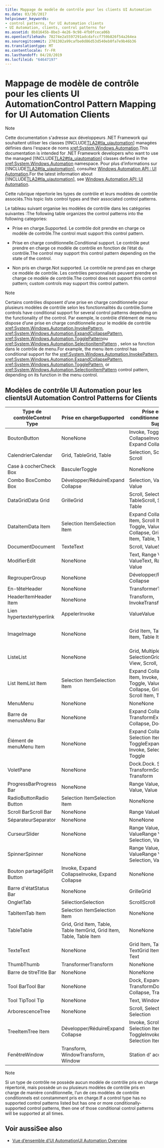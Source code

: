 ```yaml
---
title: Mappage de modèle de contrôle pour les clients UI Automation
ms.date: 03/30/2017
helpviewer_keywords:
- control patterns, for UI Automation clients
- UI Automation, clients, control patterns for
ms.assetid: 8b81645b-8be3-4e26-9c98-4fb0fceca06b
ms.openlocfilehash: 78274e2a5597291adcdafccf759b826f54a264ea
ms.sourcegitcommit: 2701302a99cafbe0d86d53d540eb0fa7e9b46b36
ms.translationtype: MT
ms.contentlocale: fr-FR
ms.lasthandoff: 04/28/2019
ms.locfileid: "64647197"
---
```

# <a name="control-pattern-mapping-for-ui-automation-clients"></a><span data-ttu-id="f82b4-102">Mappage de modèle de contrôle pour les clients UI Automation</span><span class="sxs-lookup"><span data-stu-id="f82b4-102">Control Pattern Mapping for UI Automation Clients</span></span>
> [!NOTE]
>  <span data-ttu-id="f82b4-103">Cette documentation s'adresse aux développeurs .NET Framework qui souhaitent utiliser les classes [!INCLUDE[TLA2#tla_uiautomation](../../../includes/tla2sharptla-uiautomation-md.md)] managées définies dans l'espace de noms <xref:System.Windows.Automation>.</span><span class="sxs-lookup"><span data-stu-id="f82b4-103">This documentation is intended for .NET Framework developers who want to use the managed [!INCLUDE[TLA2#tla_uiautomation](../../../includes/tla2sharptla-uiautomation-md.md)] classes defined in the <xref:System.Windows.Automation> namespace.</span></span> <span data-ttu-id="f82b4-104">Pour plus d’informations sur [!INCLUDE[TLA2#tla_uiautomation](../../../includes/tla2sharptla-uiautomation-md.md)], consultez [Windows Automation API : UI Automation](https://go.microsoft.com/fwlink/?LinkID=156746).</span><span class="sxs-lookup"><span data-stu-id="f82b4-104">For the latest information about [!INCLUDE[TLA2#tla_uiautomation](../../../includes/tla2sharptla-uiautomation-md.md)], see [Windows Automation API: UI Automation](https://go.microsoft.com/fwlink/?LinkID=156746).</span></span>  
  
 <span data-ttu-id="f82b4-105">Cette rubrique répertorie les types de contrôle et leurs modèles de contrôle associés.</span><span class="sxs-lookup"><span data-stu-id="f82b4-105">This topic lists control types and their associated control patterns.</span></span>  
  
 <span data-ttu-id="f82b4-106">Le tableau suivant organise les modèles de contrôle dans les catégories suivantes :</span><span class="sxs-lookup"><span data-stu-id="f82b4-106">The following table organizes the control patterns into the following categories:</span></span>  
  
- <span data-ttu-id="f82b4-107">Prise en charge.</span><span class="sxs-lookup"><span data-stu-id="f82b4-107">Supported.</span></span> <span data-ttu-id="f82b4-108">Le contrôle doit prendre en charge ce modèle de contrôle.</span><span class="sxs-lookup"><span data-stu-id="f82b4-108">The control must support this control pattern.</span></span>  
  
- <span data-ttu-id="f82b4-109">Prise en charge conditionnelle.</span><span class="sxs-lookup"><span data-stu-id="f82b4-109">Conditional support.</span></span> <span data-ttu-id="f82b4-110">Le contrôle peut prendre en charge ce modèle de contrôle en fonction de l’état du contrôle.</span><span class="sxs-lookup"><span data-stu-id="f82b4-110">The control may support this control pattern depending on the state of the control.</span></span>  
  
- <span data-ttu-id="f82b4-111">Non pris en charge.</span><span class="sxs-lookup"><span data-stu-id="f82b4-111">Not supported.</span></span> <span data-ttu-id="f82b4-112">Le contrôle ne prend pas en charge ce modèle de contrôle. Les contrôles personnalisés peuvent prendre en charge ce modèle de contrôle.</span><span class="sxs-lookup"><span data-stu-id="f82b4-112">The control does not support this control pattern; custom controls may support this control pattern.</span></span>  
  
> [!NOTE]
>  <span data-ttu-id="f82b4-113">Certains contrôles disposent d’une prise en charge conditionnelle pour plusieurs modèles de contrôle selon les fonctionnalités du contrôle.</span><span class="sxs-lookup"><span data-stu-id="f82b4-113">Some controls have conditional support for several control patterns depending on the functionality of the control.</span></span> <span data-ttu-id="f82b4-114">Par exemple, le contrôle d’élément de menu dispose d’une prise en charge conditionnelle pour le modèle de contrôle <xref:System.Windows.Automation.InvokePattern>, <xref:System.Windows.Automation.ExpandCollapsePattern>, <xref:System.Windows.Automation.TogglePattern>ou <xref:System.Windows.Automation.SelectionItemPattern> , selon sa fonction dans le contrôle de menu.</span><span class="sxs-lookup"><span data-stu-id="f82b4-114">For example, the menu item control has conditional support for the <xref:System.Windows.Automation.InvokePattern>, <xref:System.Windows.Automation.ExpandCollapsePattern>, <xref:System.Windows.Automation.TogglePattern>, or <xref:System.Windows.Automation.SelectionItemPattern> control pattern, depending on its function in the menu control.</span></span>  
  
<a name="control_mapping_clients"></a>   
## <a name="ui-automation-control-patterns-for-clients"></a><span data-ttu-id="f82b4-115">Modèles de contrôle UI Automation pour les clients</span><span class="sxs-lookup"><span data-stu-id="f82b4-115">UI Automation Control Patterns for Clients</span></span>  
  
|<span data-ttu-id="f82b4-116">Type de contrôle</span><span class="sxs-lookup"><span data-stu-id="f82b4-116">Control Type</span></span>|<span data-ttu-id="f82b4-117">Prise en charge</span><span class="sxs-lookup"><span data-stu-id="f82b4-117">Supported</span></span>|<span data-ttu-id="f82b4-118">Prise en charge conditionnelle</span><span class="sxs-lookup"><span data-stu-id="f82b4-118">Conditional Support</span></span>|<span data-ttu-id="f82b4-119">Non prise en charge</span><span class="sxs-lookup"><span data-stu-id="f82b4-119">Not Supported</span></span>|  
|------------------|---------------|-------------------------|-------------------|  
|<span data-ttu-id="f82b4-120">Bouton</span><span class="sxs-lookup"><span data-stu-id="f82b4-120">Button</span></span>|<span data-ttu-id="f82b4-121">None</span><span class="sxs-lookup"><span data-stu-id="f82b4-121">None</span></span>|<span data-ttu-id="f82b4-122">Invoke, Toggle, Expand Collapse</span><span class="sxs-lookup"><span data-stu-id="f82b4-122">Invoke, Toggle, Expand Collapse</span></span>|<span data-ttu-id="f82b4-123">None</span><span class="sxs-lookup"><span data-stu-id="f82b4-123">None</span></span>|  
|<span data-ttu-id="f82b4-124">Calendrier</span><span class="sxs-lookup"><span data-stu-id="f82b4-124">Calendar</span></span>|<span data-ttu-id="f82b4-125">Grid, Table</span><span class="sxs-lookup"><span data-stu-id="f82b4-125">Grid, Table</span></span>|<span data-ttu-id="f82b4-126">Selection, Scroll</span><span class="sxs-lookup"><span data-stu-id="f82b4-126">Selection, Scroll</span></span>|<span data-ttu-id="f82b4-127">Value</span><span class="sxs-lookup"><span data-stu-id="f82b4-127">Value</span></span>|  
|<span data-ttu-id="f82b4-128">Case à cocher</span><span class="sxs-lookup"><span data-stu-id="f82b4-128">Check Box</span></span>|<span data-ttu-id="f82b4-129">Basculer</span><span class="sxs-lookup"><span data-stu-id="f82b4-129">Toggle</span></span>|<span data-ttu-id="f82b4-130">None</span><span class="sxs-lookup"><span data-stu-id="f82b4-130">None</span></span>|<span data-ttu-id="f82b4-131">None</span><span class="sxs-lookup"><span data-stu-id="f82b4-131">None</span></span>|  
|<span data-ttu-id="f82b4-132">Combo Box</span><span class="sxs-lookup"><span data-stu-id="f82b4-132">Combo Box</span></span>|<span data-ttu-id="f82b4-133">Développer/Réduire</span><span class="sxs-lookup"><span data-stu-id="f82b4-133">Expand Collapse</span></span>|<span data-ttu-id="f82b4-134">Selection, Value</span><span class="sxs-lookup"><span data-stu-id="f82b4-134">Selection, Value</span></span>|<span data-ttu-id="f82b4-135">Scroll</span><span class="sxs-lookup"><span data-stu-id="f82b4-135">Scroll</span></span>|  
|<span data-ttu-id="f82b4-136">DataGrid</span><span class="sxs-lookup"><span data-stu-id="f82b4-136">Data Grid</span></span>|<span data-ttu-id="f82b4-137">Grille</span><span class="sxs-lookup"><span data-stu-id="f82b4-137">Grid</span></span>|<span data-ttu-id="f82b4-138">Scroll, Selection, Table</span><span class="sxs-lookup"><span data-stu-id="f82b4-138">Scroll, Selection, Table</span></span>|<span data-ttu-id="f82b4-139">None</span><span class="sxs-lookup"><span data-stu-id="f82b4-139">None</span></span>|  
|<span data-ttu-id="f82b4-140">DataItem</span><span class="sxs-lookup"><span data-stu-id="f82b4-140">Data Item</span></span>|<span data-ttu-id="f82b4-141">Selection Item</span><span class="sxs-lookup"><span data-stu-id="f82b4-141">Selection Item</span></span>|<span data-ttu-id="f82b4-142">Expand Collapse, Grid Item, Scroll Item, Table, Toggle, Value</span><span class="sxs-lookup"><span data-stu-id="f82b4-142">Expand Collapse, Grid Item, Scroll Item, Table, Toggle, Value</span></span>|<span data-ttu-id="f82b4-143">None</span><span class="sxs-lookup"><span data-stu-id="f82b4-143">None</span></span>|  
|<span data-ttu-id="f82b4-144">Document</span><span class="sxs-lookup"><span data-stu-id="f82b4-144">Document</span></span>|<span data-ttu-id="f82b4-145">Texte</span><span class="sxs-lookup"><span data-stu-id="f82b4-145">Text</span></span>|<span data-ttu-id="f82b4-146">Scroll, Value</span><span class="sxs-lookup"><span data-stu-id="f82b4-146">Scroll, Value</span></span>|<span data-ttu-id="f82b4-147">None</span><span class="sxs-lookup"><span data-stu-id="f82b4-147">None</span></span>|  
|<span data-ttu-id="f82b4-148">Modifier</span><span class="sxs-lookup"><span data-stu-id="f82b4-148">Edit</span></span>|<span data-ttu-id="f82b4-149">None</span><span class="sxs-lookup"><span data-stu-id="f82b4-149">None</span></span>|<span data-ttu-id="f82b4-150">Text, Range Value, Value</span><span class="sxs-lookup"><span data-stu-id="f82b4-150">Text, Range Value, Value</span></span>|<span data-ttu-id="f82b4-151">None</span><span class="sxs-lookup"><span data-stu-id="f82b4-151">None</span></span>|  
|<span data-ttu-id="f82b4-152">Regrouper</span><span class="sxs-lookup"><span data-stu-id="f82b4-152">Group</span></span>|<span data-ttu-id="f82b4-153">None</span><span class="sxs-lookup"><span data-stu-id="f82b4-153">None</span></span>|<span data-ttu-id="f82b4-154">Développer/Réduire</span><span class="sxs-lookup"><span data-stu-id="f82b4-154">Expand Collapse</span></span>|<span data-ttu-id="f82b4-155">None</span><span class="sxs-lookup"><span data-stu-id="f82b4-155">None</span></span>|  
|<span data-ttu-id="f82b4-156">En-tête</span><span class="sxs-lookup"><span data-stu-id="f82b4-156">Header</span></span>|<span data-ttu-id="f82b4-157">None</span><span class="sxs-lookup"><span data-stu-id="f82b4-157">None</span></span>|<span data-ttu-id="f82b4-158">Transformer</span><span class="sxs-lookup"><span data-stu-id="f82b4-158">Transform</span></span>|<span data-ttu-id="f82b4-159">None</span><span class="sxs-lookup"><span data-stu-id="f82b4-159">None</span></span>|  
|<span data-ttu-id="f82b4-160">HeaderItem</span><span class="sxs-lookup"><span data-stu-id="f82b4-160">Header Item</span></span>|<span data-ttu-id="f82b4-161">None</span><span class="sxs-lookup"><span data-stu-id="f82b4-161">None</span></span>|<span data-ttu-id="f82b4-162">Transform, Invoke</span><span class="sxs-lookup"><span data-stu-id="f82b4-162">Transform, Invoke</span></span>|<span data-ttu-id="f82b4-163">None</span><span class="sxs-lookup"><span data-stu-id="f82b4-163">None</span></span>|  
|<span data-ttu-id="f82b4-164">Lien hypertexte</span><span class="sxs-lookup"><span data-stu-id="f82b4-164">Hyperlink</span></span>|<span data-ttu-id="f82b4-165">Appeler</span><span class="sxs-lookup"><span data-stu-id="f82b4-165">Invoke</span></span>|<span data-ttu-id="f82b4-166">Value</span><span class="sxs-lookup"><span data-stu-id="f82b4-166">Value</span></span>|<span data-ttu-id="f82b4-167">None</span><span class="sxs-lookup"><span data-stu-id="f82b4-167">None</span></span>|  
|<span data-ttu-id="f82b4-168">Image</span><span class="sxs-lookup"><span data-stu-id="f82b4-168">Image</span></span>|<span data-ttu-id="f82b4-169">None</span><span class="sxs-lookup"><span data-stu-id="f82b4-169">None</span></span>|<span data-ttu-id="f82b4-170">Grid Item, Table Item</span><span class="sxs-lookup"><span data-stu-id="f82b4-170">Grid Item, Table Item</span></span>|<span data-ttu-id="f82b4-171">Invoke, Selection Item</span><span class="sxs-lookup"><span data-stu-id="f82b4-171">Invoke, Selection Item</span></span>|  
|<span data-ttu-id="f82b4-172">Liste</span><span class="sxs-lookup"><span data-stu-id="f82b4-172">List</span></span>|<span data-ttu-id="f82b4-173">None</span><span class="sxs-lookup"><span data-stu-id="f82b4-173">None</span></span>|<span data-ttu-id="f82b4-174">Grid, Multiple View, Scroll, Selection</span><span class="sxs-lookup"><span data-stu-id="f82b4-174">Grid, Multiple View, Scroll, Selection</span></span>|<span data-ttu-id="f82b4-175">Table</span><span class="sxs-lookup"><span data-stu-id="f82b4-175">Table</span></span>|  
|<span data-ttu-id="f82b4-176">List Item</span><span class="sxs-lookup"><span data-stu-id="f82b4-176">List Item</span></span>|<span data-ttu-id="f82b4-177">Selection Item</span><span class="sxs-lookup"><span data-stu-id="f82b4-177">Selection Item</span></span>|<span data-ttu-id="f82b4-178">Expand Collapse, Grid Item, Invoke, Scroll Item, Toggle, Value</span><span class="sxs-lookup"><span data-stu-id="f82b4-178">Expand Collapse, Grid Item, Invoke, Scroll Item, Toggle, Value</span></span>|<span data-ttu-id="f82b4-179">None</span><span class="sxs-lookup"><span data-stu-id="f82b4-179">None</span></span>|  
|<span data-ttu-id="f82b4-180">Menu</span><span class="sxs-lookup"><span data-stu-id="f82b4-180">Menu</span></span>|<span data-ttu-id="f82b4-181">None</span><span class="sxs-lookup"><span data-stu-id="f82b4-181">None</span></span>|<span data-ttu-id="f82b4-182">None</span><span class="sxs-lookup"><span data-stu-id="f82b4-182">None</span></span>|<span data-ttu-id="f82b4-183">None</span><span class="sxs-lookup"><span data-stu-id="f82b4-183">None</span></span>|  
|<span data-ttu-id="f82b4-184">Barre de menus</span><span class="sxs-lookup"><span data-stu-id="f82b4-184">Menu Bar</span></span>|<span data-ttu-id="f82b4-185">None</span><span class="sxs-lookup"><span data-stu-id="f82b4-185">None</span></span>|<span data-ttu-id="f82b4-186">Expand Collapse, Dock, Transform</span><span class="sxs-lookup"><span data-stu-id="f82b4-186">Expand Collapse, Dock, Transform</span></span>|<span data-ttu-id="f82b4-187">None</span><span class="sxs-lookup"><span data-stu-id="f82b4-187">None</span></span>|  
|<span data-ttu-id="f82b4-188">Élément de menu</span><span class="sxs-lookup"><span data-stu-id="f82b4-188">Menu Item</span></span>|<span data-ttu-id="f82b4-189">None</span><span class="sxs-lookup"><span data-stu-id="f82b4-189">None</span></span>|<span data-ttu-id="f82b4-190">Expand Collapse, Invoke, Selection Item, Toggle</span><span class="sxs-lookup"><span data-stu-id="f82b4-190">Expand Collapse, Invoke, Selection Item, Toggle</span></span>|<span data-ttu-id="f82b4-191">None</span><span class="sxs-lookup"><span data-stu-id="f82b4-191">None</span></span>|  
|<span data-ttu-id="f82b4-192">Volet</span><span class="sxs-lookup"><span data-stu-id="f82b4-192">Pane</span></span>|<span data-ttu-id="f82b4-193">None</span><span class="sxs-lookup"><span data-stu-id="f82b4-193">None</span></span>|<span data-ttu-id="f82b4-194">Dock.</span><span class="sxs-lookup"><span data-stu-id="f82b4-194">Dock.</span></span> <span data-ttu-id="f82b4-195">Scroll, Transform</span><span class="sxs-lookup"><span data-stu-id="f82b4-195">Scroll, Transform</span></span>|<span data-ttu-id="f82b4-196">Fenêtre</span><span class="sxs-lookup"><span data-stu-id="f82b4-196">Window</span></span>|  
|<span data-ttu-id="f82b4-197">ProgressBar</span><span class="sxs-lookup"><span data-stu-id="f82b4-197">Progress Bar</span></span>|<span data-ttu-id="f82b4-198">None</span><span class="sxs-lookup"><span data-stu-id="f82b4-198">None</span></span>|<span data-ttu-id="f82b4-199">Range Value, Value</span><span class="sxs-lookup"><span data-stu-id="f82b4-199">Range Value, Value</span></span>|<span data-ttu-id="f82b4-200">None</span><span class="sxs-lookup"><span data-stu-id="f82b4-200">None</span></span>|  
|<span data-ttu-id="f82b4-201">RadioButton</span><span class="sxs-lookup"><span data-stu-id="f82b4-201">Radio Button</span></span>|<span data-ttu-id="f82b4-202">Selection Item</span><span class="sxs-lookup"><span data-stu-id="f82b4-202">Selection Item</span></span>|<span data-ttu-id="f82b4-203">None</span><span class="sxs-lookup"><span data-stu-id="f82b4-203">None</span></span>|<span data-ttu-id="f82b4-204">Basculer</span><span class="sxs-lookup"><span data-stu-id="f82b4-204">Toggle</span></span>|  
|<span data-ttu-id="f82b4-205">Scroll Bar</span><span class="sxs-lookup"><span data-stu-id="f82b4-205">Scroll Bar</span></span>|<span data-ttu-id="f82b4-206">None</span><span class="sxs-lookup"><span data-stu-id="f82b4-206">None</span></span>|<span data-ttu-id="f82b4-207">Range Value</span><span class="sxs-lookup"><span data-stu-id="f82b4-207">Range Value</span></span>|<span data-ttu-id="f82b4-208">Scroll</span><span class="sxs-lookup"><span data-stu-id="f82b4-208">Scroll</span></span>|  
|<span data-ttu-id="f82b4-209">Séparateur</span><span class="sxs-lookup"><span data-stu-id="f82b4-209">Separator</span></span>|<span data-ttu-id="f82b4-210">None</span><span class="sxs-lookup"><span data-stu-id="f82b4-210">None</span></span>|<span data-ttu-id="f82b4-211">None</span><span class="sxs-lookup"><span data-stu-id="f82b4-211">None</span></span>|<span data-ttu-id="f82b4-212">None</span><span class="sxs-lookup"><span data-stu-id="f82b4-212">None</span></span>|  
|<span data-ttu-id="f82b4-213">Curseur</span><span class="sxs-lookup"><span data-stu-id="f82b4-213">Slider</span></span>|<span data-ttu-id="f82b4-214">None</span><span class="sxs-lookup"><span data-stu-id="f82b4-214">None</span></span>|<span data-ttu-id="f82b4-215">Range Value, Selection, Value</span><span class="sxs-lookup"><span data-stu-id="f82b4-215">Range Value, Selection, Value</span></span>|<span data-ttu-id="f82b4-216">None</span><span class="sxs-lookup"><span data-stu-id="f82b4-216">None</span></span>|  
|<span data-ttu-id="f82b4-217">Spinner</span><span class="sxs-lookup"><span data-stu-id="f82b4-217">Spinner</span></span>|<span data-ttu-id="f82b4-218">None</span><span class="sxs-lookup"><span data-stu-id="f82b4-218">None</span></span>|<span data-ttu-id="f82b4-219">Range Value, Selection, Value</span><span class="sxs-lookup"><span data-stu-id="f82b4-219">Range Value, Selection, Value</span></span>|<span data-ttu-id="f82b4-220">None</span><span class="sxs-lookup"><span data-stu-id="f82b4-220">None</span></span>|  
|<span data-ttu-id="f82b4-221">Bouton partagé</span><span class="sxs-lookup"><span data-stu-id="f82b4-221">Split Button</span></span>|<span data-ttu-id="f82b4-222">Invoke, Expand Collapse</span><span class="sxs-lookup"><span data-stu-id="f82b4-222">Invoke, Expand Collapse</span></span>|<span data-ttu-id="f82b4-223">None</span><span class="sxs-lookup"><span data-stu-id="f82b4-223">None</span></span>|<span data-ttu-id="f82b4-224">None</span><span class="sxs-lookup"><span data-stu-id="f82b4-224">None</span></span>|  
|<span data-ttu-id="f82b4-225">Barre d'état</span><span class="sxs-lookup"><span data-stu-id="f82b4-225">Status Bar</span></span>|<span data-ttu-id="f82b4-226">None</span><span class="sxs-lookup"><span data-stu-id="f82b4-226">None</span></span>|<span data-ttu-id="f82b4-227">Grille</span><span class="sxs-lookup"><span data-stu-id="f82b4-227">Grid</span></span>|<span data-ttu-id="f82b4-228">None</span><span class="sxs-lookup"><span data-stu-id="f82b4-228">None</span></span>|  
|<span data-ttu-id="f82b4-229">Onglet</span><span class="sxs-lookup"><span data-stu-id="f82b4-229">Tab</span></span>|<span data-ttu-id="f82b4-230">Sélection</span><span class="sxs-lookup"><span data-stu-id="f82b4-230">Selection</span></span>|<span data-ttu-id="f82b4-231">Scroll</span><span class="sxs-lookup"><span data-stu-id="f82b4-231">Scroll</span></span>|<span data-ttu-id="f82b4-232">None</span><span class="sxs-lookup"><span data-stu-id="f82b4-232">None</span></span>|  
|<span data-ttu-id="f82b4-233">TabItem</span><span class="sxs-lookup"><span data-stu-id="f82b4-233">Tab Item</span></span>|<span data-ttu-id="f82b4-234">Selection Item</span><span class="sxs-lookup"><span data-stu-id="f82b4-234">Selection Item</span></span>|<span data-ttu-id="f82b4-235">None</span><span class="sxs-lookup"><span data-stu-id="f82b4-235">None</span></span>|<span data-ttu-id="f82b4-236">Appeler</span><span class="sxs-lookup"><span data-stu-id="f82b4-236">Invoke</span></span>|  
|<span data-ttu-id="f82b4-237">Table</span><span class="sxs-lookup"><span data-stu-id="f82b4-237">Table</span></span>|<span data-ttu-id="f82b4-238">Grid, Grid Item, Table, Table Item</span><span class="sxs-lookup"><span data-stu-id="f82b4-238">Grid, Grid Item, Table, Table Item</span></span>|<span data-ttu-id="f82b4-239">None</span><span class="sxs-lookup"><span data-stu-id="f82b4-239">None</span></span>|<span data-ttu-id="f82b4-240">None</span><span class="sxs-lookup"><span data-stu-id="f82b4-240">None</span></span>|  
|<span data-ttu-id="f82b4-241">Texte</span><span class="sxs-lookup"><span data-stu-id="f82b4-241">Text</span></span>|<span data-ttu-id="f82b4-242">None</span><span class="sxs-lookup"><span data-stu-id="f82b4-242">None</span></span>|<span data-ttu-id="f82b4-243">Grid Item, Table Item, Text</span><span class="sxs-lookup"><span data-stu-id="f82b4-243">Grid Item, Table Item, Text</span></span>|<span data-ttu-id="f82b4-244">Value</span><span class="sxs-lookup"><span data-stu-id="f82b4-244">Value</span></span>|  
|<span data-ttu-id="f82b4-245">Thumb</span><span class="sxs-lookup"><span data-stu-id="f82b4-245">Thumb</span></span>|<span data-ttu-id="f82b4-246">Transformer</span><span class="sxs-lookup"><span data-stu-id="f82b4-246">Transform</span></span>|<span data-ttu-id="f82b4-247">None</span><span class="sxs-lookup"><span data-stu-id="f82b4-247">None</span></span>|<span data-ttu-id="f82b4-248">None</span><span class="sxs-lookup"><span data-stu-id="f82b4-248">None</span></span>|  
|<span data-ttu-id="f82b4-249">Barre de titre</span><span class="sxs-lookup"><span data-stu-id="f82b4-249">Title Bar</span></span>|<span data-ttu-id="f82b4-250">None</span><span class="sxs-lookup"><span data-stu-id="f82b4-250">None</span></span>|<span data-ttu-id="f82b4-251">None</span><span class="sxs-lookup"><span data-stu-id="f82b4-251">None</span></span>|<span data-ttu-id="f82b4-252">None</span><span class="sxs-lookup"><span data-stu-id="f82b4-252">None</span></span>|  
|<span data-ttu-id="f82b4-253">Tool Bar</span><span class="sxs-lookup"><span data-stu-id="f82b4-253">Tool Bar</span></span>|<span data-ttu-id="f82b4-254">None</span><span class="sxs-lookup"><span data-stu-id="f82b4-254">None</span></span>|<span data-ttu-id="f82b4-255">Dock, Expand Collapse, Transform</span><span class="sxs-lookup"><span data-stu-id="f82b4-255">Dock, Expand Collapse, Transform</span></span>|<span data-ttu-id="f82b4-256">None</span><span class="sxs-lookup"><span data-stu-id="f82b4-256">None</span></span>|  
|<span data-ttu-id="f82b4-257">Tool Tip</span><span class="sxs-lookup"><span data-stu-id="f82b4-257">Tool Tip</span></span>|<span data-ttu-id="f82b4-258">None</span><span class="sxs-lookup"><span data-stu-id="f82b4-258">None</span></span>|<span data-ttu-id="f82b4-259">Text, Window</span><span class="sxs-lookup"><span data-stu-id="f82b4-259">Text, Window</span></span>|<span data-ttu-id="f82b4-260">None</span><span class="sxs-lookup"><span data-stu-id="f82b4-260">None</span></span>|  
|<span data-ttu-id="f82b4-261">Arborescence</span><span class="sxs-lookup"><span data-stu-id="f82b4-261">Tree</span></span>|<span data-ttu-id="f82b4-262">None</span><span class="sxs-lookup"><span data-stu-id="f82b4-262">None</span></span>|<span data-ttu-id="f82b4-263">Scroll, Selection</span><span class="sxs-lookup"><span data-stu-id="f82b4-263">Scroll, Selection</span></span>|<span data-ttu-id="f82b4-264">None</span><span class="sxs-lookup"><span data-stu-id="f82b4-264">None</span></span>|  
|<span data-ttu-id="f82b4-265">TreeItem</span><span class="sxs-lookup"><span data-stu-id="f82b4-265">Tree Item</span></span>|<span data-ttu-id="f82b4-266">Développer/Réduire</span><span class="sxs-lookup"><span data-stu-id="f82b4-266">Expand Collapse</span></span>|<span data-ttu-id="f82b4-267">Invoke, Scroll Item, Selection Item, Toggle</span><span class="sxs-lookup"><span data-stu-id="f82b4-267">Invoke, Scroll Item, Selection Item, Toggle</span></span>|<span data-ttu-id="f82b4-268">None</span><span class="sxs-lookup"><span data-stu-id="f82b4-268">None</span></span>|  
|<span data-ttu-id="f82b4-269">Fenêtre</span><span class="sxs-lookup"><span data-stu-id="f82b4-269">Window</span></span>|<span data-ttu-id="f82b4-270">Transform, Window</span><span class="sxs-lookup"><span data-stu-id="f82b4-270">Transform, Window</span></span>|<span data-ttu-id="f82b4-271">Station d' accueil</span><span class="sxs-lookup"><span data-stu-id="f82b4-271">Dock</span></span>|<span data-ttu-id="f82b4-272">None</span><span class="sxs-lookup"><span data-stu-id="f82b4-272">None</span></span>|  
  
> [!NOTE]
>  <span data-ttu-id="f82b4-273">Si un type de contrôle ne possède aucun modèle de contrôle pris en charge répertorié, mais possède un ou plusieurs modèles de contrôle pris en charge de manière conditionnelle, l’un de ces modèles de contrôle conditionnels est constamment pris en charge.</span><span class="sxs-lookup"><span data-stu-id="f82b4-273">If a control type has no supported control patterns listed but has one or more conditionally-supported control patterns, then one of those conditional control patterns will be supported at all times.</span></span>  
  
## <a name="see-also"></a><span data-ttu-id="f82b4-274">Voir aussi</span><span class="sxs-lookup"><span data-stu-id="f82b4-274">See also</span></span>

- [<span data-ttu-id="f82b4-275">Vue d’ensemble d’UI Automation</span><span class="sxs-lookup"><span data-stu-id="f82b4-275">UI Automation Overview</span></span>](../../../docs/framework/ui-automation/ui-automation-overview.md)
